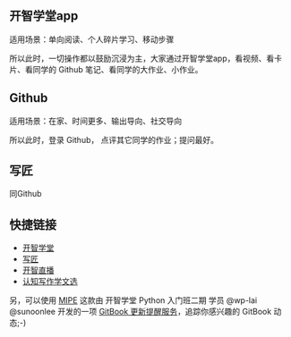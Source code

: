 ## 开智学堂app

适用场景：单向阅读、个人碎片学习、移动步骤

所以此时，一切操作都以鼓励沉浸为主，大家通过开智学堂app，看视频、看卡片、看同学的 Github 笔记、看同学的大作业、小作业。

## Github

适用场景：在家、时间更多、输出导向、社交导向

所以此时，登录 Github， 点评其它同学的作业；提问最好。

## 写匠

同Github

## 快捷链接

+ [开智学堂](http://openmindclub.com/)
+ [写匠](http://aiwriter.cn/)
+ [开智直播](http://live.openmindclub.com/)
+ [认知写作学文选](http://note.openmindclub.com/)

另，可以使用 [MIPE](http://114.215.152.39:5000/) 这款由 开智学堂 Python 入门班二期 学员 @wp-lai @sunoonlee 开发的一项 [GitBook 更新提醒服务](http://wp-lai.github.io/mipe/)，追踪你感兴趣的 GitBook 动态;-)